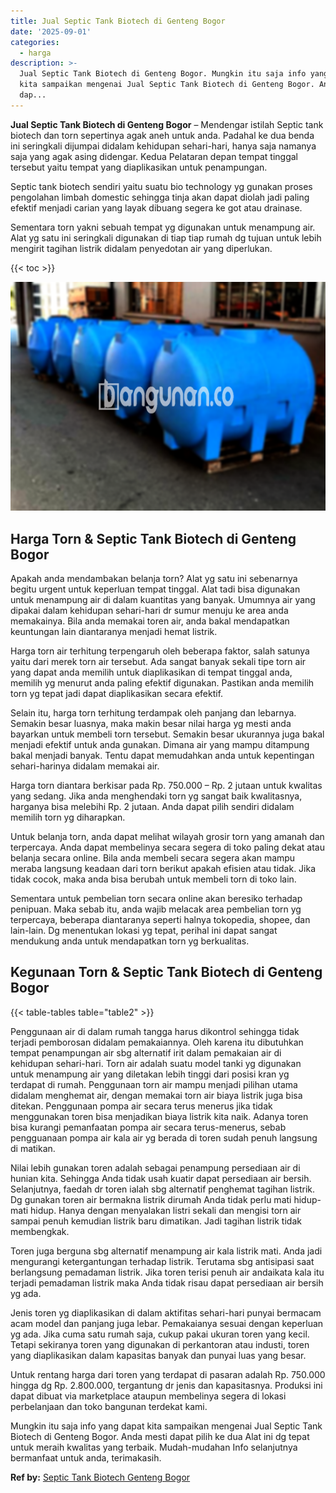 ```yaml
---
title: Jual Septic Tank Biotech di Genteng Bogor
date: '2025-09-01'
categories:
  - harga
description: >-
  Jual Septic Tank Biotech di Genteng Bogor. Mungkin itu saja info yang dapat
  kita sampaikan mengenai Jual Septic Tank Biotech di Genteng Bogor. Anda mesti
  dap...
---
```


**Jual Septic Tank Biotech di Genteng Bogor** – Mendengar istilah Septic tank biotech dan torn sepertinya agak aneh untuk anda. Padahal ke dua benda ini seringkali dijumpai didalam kehidupan sehari-hari, hanya saja namanya saja yang agak asing didengar. Kedua Pelataran depan tempat tinggal tersebut yaitu tempat yang diaplikasikan untuk penampungan.

Septic tank biotech sendiri yaitu suatu bio technology yg gunakan proses pengolahan limbah domestic sehingga tinja akan dapat diolah jadi paling efektif menjadi carian yang layak dibuang segera ke got atau drainase.

Sementara torn yakni sebuah tempat yg digunakan untuk menampung air. Alat yg satu ini seringkali digunakan di tiap tiap rumah dg tujuan untuk lebih mengirit tagihan listrik didalam penyedotan air yang diperlukan.

{{< toc >}}

![Jual Septic Tank Biotech di Genteng Bogor](/images/jual-bio-septictank-16.png)

## Harga Torn & Septic Tank Biotech di Genteng Bogor

Apakah anda mendambakan belanja torn? Alat yg satu ini sebenarnya begitu urgent untuk keperluan tempat tinggal. Alat tadi bisa digunakan untuk menampung air di dalam kuantitas yang banyak. Umumnya air yang dipakai dalam kehidupan sehari-hari dr sumur menuju ke area anda memakainya. Bila anda memakai toren air, anda bakal mendapatkan keuntungan lain diantaranya menjadi hemat listrik.

Harga torn air terhitung terpengaruh oleh beberapa faktor, salah satunya yaitu dari merek torn air tersebut. Ada sangat banyak sekali tipe torn air yang dapat anda memilih untuk diaplikasikan di tempat tinggal anda, memilih yg menurut anda paling efektif digunakan. Pastikan anda memilih torn yg tepat jadi dapat diaplikasikan secara efektif.

Selain itu, harga torn terhitung terdampak oleh panjang dan lebarnya. Semakin besar luasnya, maka makin besar nilai harga yg mesti anda bayarkan untuk membeli torn tersebut. Semakin besar ukurannya juga bakal menjadi efektif untuk anda gunakan. Dimana air yang mampu ditampung bakal menjadi banyak. Tentu dapat memudahkan anda untuk kepentingan sehari-harinya didalam memakai air.

Harga torn diantara berkisar pada Rp. 750.000 – Rp. 2 jutaan untuk kwalitas yang sedang. Jika anda menghendaki torn yg sangat baik kwalitasnya, harganya bisa melebihi Rp. 2 jutaan. Anda dapat pilih sendiri didalam memilih torn yg diharapkan.

Untuk belanja torn, anda dapat melihat wilayah grosir torn yang amanah dan terpercaya. Anda dapat membelinya secara segera di toko paling dekat atau belanja secara online. Bila anda membeli secara segera akan mampu meraba langsung keadaan dari torn berikut apakah efisien atau tidak. Jika tidak cocok, maka anda bisa berubah untuk membeli torn di toko lain.

Sementara untuk pembelian torn secara online akan beresiko terhadap penipuan. Maka sebab itu, anda wajib melacak area pembelian torn yg terpercaya, beberapa diantaranya seperti halnya tokopedia, shopee, dan lain-lain. Dg menentukan lokasi yg tepat, perihal ini dapat sangat mendukung anda untuk mendapatkan torn yg berkualitas.

## Kegunaan Torn & Septic Tank Biotech di Genteng Bogor

{{< table-tables table="table2" >}}

Penggunaan air di dalam rumah tangga harus dikontrol sehingga tidak terjadi pemborosan didalam pemakaiannya. Oleh karena itu dibutuhkan tempat penampungan air sbg alternatif irit dalam pemakaian air di kehidupan sehari-hari. Torn air adalah suatu model tanki yg digunakan untuk menampung air yang diletakan lebih tinggi dari posisi kran yg terdapat di rumah. Penggunaan torn air mampu menjadi pilihan utama didalam menghemat air, dengan memakai torn air biaya listrik juga bisa ditekan. Penggunaan pompa air secara terus menerus jika tidak menggunakan toren bisa menjadikan biaya listrik kita naik. Adanya toren bisa kurangi pemanfaatan pompa air secara terus-menerus, sebab pengguanaan pompa air kala air yg berada di toren sudah penuh langsung di matikan.

Nilai lebih gunakan toren adalah sebagai penampung persediaan air di hunian kita. Sehingga Anda tidak usah kuatir dapat persediaan air bersih. Selanjutnya, faedah dr toren ialah sbg alternatif penghemat tagihan listrik. Dg gunakan toren air bermakna listrik dirumah Anda tidak perlu mati hidup-mati hidup. Hanya dengan menyalakan listri sekali dan mengisi torn air sampai penuh kemudian listrik baru dimatikan. Jadi tagihan listrik tidak membengkak.

Toren juga berguna sbg alternatif menampung air kala listrik mati. Anda jadi mengurangi ketergantungan terhadap listrik. Terutama sbg antisipasi saat berlangsung pemadaman listrik. Jika toren terisi penuh air andaikata kala itu terjadi pemadaman listrik maka Anda tidak risau dapat persediaan air bersih yg ada.

Jenis toren yg diaplikasikan di dalam aktifitas sehari-hari punyai bermacam acam model dan panjang juga lebar. Pemakaianya sesuai dengan keperluan yg ada. Jika cuma satu rumah saja, cukup pakai ukuran toren yang kecil. Tetapi sekiranya toren yang digunakan di perkantoran atau industi, toren yang diaplikasikan dalam kapasitas banyak dan punyai luas yang besar.

Untuk rentang harga dari toren yang terdapat di pasaran adalah Rp. 750.000 hingga dg Rp. 2.800.000, tergantung dr jenis dan kapasitasnya. Produksi ini dapat dibuat via marketplace ataupun membelinya segera di lokasi perbelanjaan dan toko bangunan terdekat kami.

Mungkin itu saja info yang dapat kita sampaikan mengenai Jual Septic Tank Biotech di Genteng Bogor. Anda mesti dapat pilih ke dua Alat ini dg tepat untuk meraih kwalitas yang terbaik. Mudah-mudahan Info selanjutnya bermanfaat untuk anda, terimakasih.

**Ref by:** [Septic Tank Biotech Genteng Bogor](https://id.wikipedia.org/wiki/Septic)
